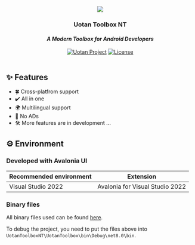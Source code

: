 <div id="header" align="center">
	<img src="https://raw.githubusercontent.com/Uotan-Dev/UotanToolboxNT/main/UotanToolbox/Assets/OIG.N5o-removebg-preview.png" ></img> 
	<h3>Uotan Toolbox NT</h3>
	<h4><i>A Modern Toolbox for Android Developers</i></h4>
	<div id="badges" >
		<a href="https://www.uotan.cn/"><img src="https://img.shields.io/badge/Uotan Project-ff4e45?style=for-the-badge" alt="Uotan Project"/></a> 
		<a href="https://github.com/Uotan-Dev/UotanToolboxNT/blob/main/LICENSE"><img src="https://img.shields.io/github/license/Uotan-Dev/UotanToolboxNT?style=for-the-badge" alt="License"/></a>  
	</div>
</div>
<br/>

## ✨ Features

- 🍀 Cross-platfrom support
- ✔️ All in one
- 🌍 Multilingual support
- 🚫 No ADs
- 🛠 More features are in development ...

## ⚙️ Environment

### Developed with Avalonia UI

| Recommended environment | Extension |
| --- | ----------- |
| Visual Studio 2022 | Avalonia for Visual Studio 2022 |

### Binary files

All binary files used can be found [here](https://github.com/Uotan-Dev/UotanToolboxNT.Binary).

To debug the project, you need to put the files above into `UotanToolboxNT\UotanToolbox\bin\Debug\net8.0\bin`.
